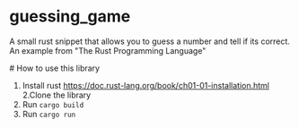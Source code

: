 # guessing_game
A small rust snippet that allows you to guess a number and tell if its correct. An example from "The Rust Programming Language"

# How to use this library

1. Install rust https://doc.rust-lang.org/book/ch01-01-installation.html
2.Clone the library
3. Run `cargo build`
4. Run `cargo run`

